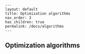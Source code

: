     ---
    layout: default
    title: Optimization algorithms
    nav_order: 3
    has_children: true
    permalink: /docs/algorithms
    ---
    
## Optimization algorithms
